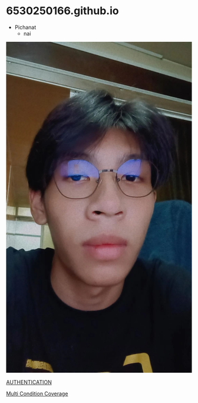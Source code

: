 # 6530250166.github.io
- Pichanat
  - nai

![Myself](145610.jpg)

[AUTHENTICATION](authentication)

[Multi Condition Coverage](multi-condition-coverage)


